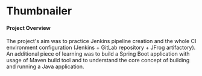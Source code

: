 # Thumbnailer

#### Project Overview

The project's aim was to practice Jenkins pipeline creation and the whole CI environment configuration (Jenkins + GitLab repository + JFrog artifactory). An additional piece of learning was to build a Spring Boot application with usage of Maven build tool and to understand the core concept of building and running a Java application.